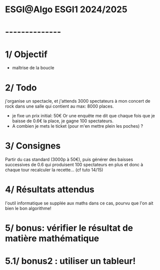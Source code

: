 # ESGI@Algo ESGI1 2024/2025
# --------------
# 1/ Objectif
- maîtrise de la boucle

# 2/ Todo
j'organise un spectacle, et j'attends 3000 spectateurs à mon concert de rock dans une salle qui contient au max: 8000 places.
- je fixe un prix initial: 50€ 
Or une enquête me dit que chaque fois que je baisse de 0.6€ la place, 
je gagne 100 spectateurs.
- A combien je mets le ticket (pour m'en mettre plein les poches) ?

# 3/ Consignes
Partir du cas standard (3000p à 50€), puis générer des baisses successives de 0.6 qui produisent 100 spectateurs en plus et donc à chaque tour recalculer la recette... 
(cf tuto 14/15)

# 4/ Résultats attendus
l'outil informatique se supplée aux maths dans ce cas, pourvu que l'on ait bien le bon algorithme!

# 5/ bonus: vérifier le résultat de matière mathématique
# 5.1/ bonus2 : utiliser un tableur!